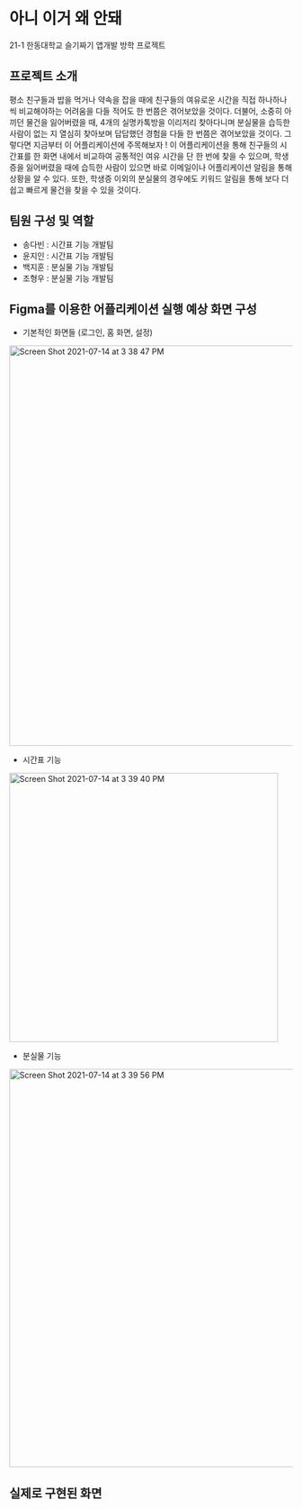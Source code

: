 # 아니 이거 왜 안돼
21-1 한동대학교 슬기짜기 앱개발 방학 프로젝트

## 프로젝트 소개
평소 친구들과 밥을 먹거나 약속을 잡을 때에 친구들의 여유로운 시간을 직접 하나하나씩 비교해야하는 어려움을 다들 적어도 한 번쯤은 겪어보았을 것이다. 더불어, 소중히 아끼던 물건을 잃어버렸을 때, 4개의 실명카톡방을 이리저리 찾아다니며 분실물을 습득한 사람이 없는 지 열심히 찾아보며 답답했던 경험을 다들 한 번쯤은 겪어보았을 것이다. 그렇다면 지금부터 이 어플리케이션에 주목해보자 ! 이 어플리케이션을 통해 친구들의 시간표를 한 화면 내에서 비교하여 공통적인 여유 시간을 단 한 번에 찾을 수 있으며, 학생증을 잃어버렸을 때에 습득한 사람이 있으면 바로 이메일이나 어플리케이션 알림을 통해 상황을 알 수 있다. 또한, 학생증 이외의 분실물의 경우에도 키워드 알림을 통해 보다 더 쉽고 빠르게 물건을 찾을 수 있을 것이다.

## 팀원 구성 및 역할
* 송다빈 : 시간표 기능 개발팀
* 윤지인 : 시간표 기능 개발팀
* 백지훈 : 분실물 기능 개발팀
* 조형우 : 분실물 기능 개발팀

## Figma를 이용한 어플리케이션 실행 예상 화면 구성
* 기본적인 화면들 (로그인, 홈 화면, 설정)
<img width="711" alt="Screen Shot 2021-07-14 at 3 38 47 PM" src="https://user-images.githubusercontent.com/74345861/125575049-3cdafafb-3b6f-4274-985c-e329948463a4.png">

* 시간표 기능
<img width="478" alt="Screen Shot 2021-07-14 at 3 39 40 PM" src="https://user-images.githubusercontent.com/74345861/125575104-ee2ab9ef-bf93-4e08-80aa-68b71072e128.png">

* 분실물 기능
<img width="707" alt="Screen Shot 2021-07-14 at 3 39 56 PM" src="https://user-images.githubusercontent.com/74345861/125575134-7ed04c0b-6c85-4f84-90a5-761f20332652.png">

## 실제로 구현된 화면
